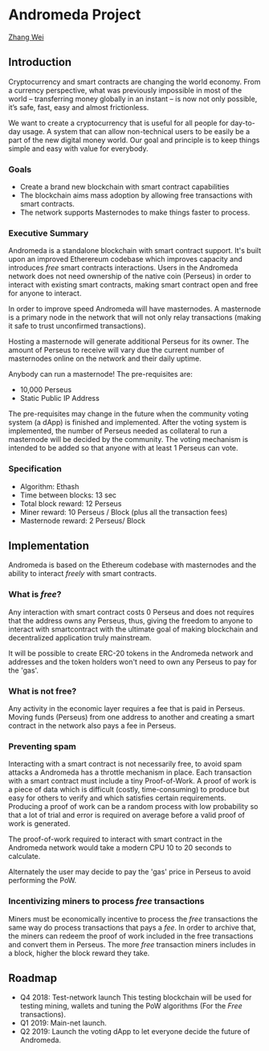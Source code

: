 Andromeda Project
=================

[Zhang Wei](mailto:iam_zhang_wei@protonmail.com)


## Introduction

Cryptocurrency and smart contracts are changing the world economy. From a currency perspective, what was previously impossible in most of the world – transferring money globally in an instant – is now not only possible, it’s safe, fast, easy and almost frictionless.

We want to create a cryptocurrency that is useful for all people for day-to-day usage. A system that can allow non-technical users to be easily be a part of the new digital money world. Our goal and principle is to keep things simple and easy with value for everybody.

### Goals

* Create a brand new blockchain with smart contract capabilities
* The blockchain aims mass adoption by allowing free transactions with smart contracts.
* The network supports Masternodes to make things faster to process.

### Executive Summary

Andromeda is a standalone blockchain with smart contract support. It's built upon an improved Etherereum codebase which improves capacity and introduces _free_ smart contracts interactions. Users in the Andromeda network does not need ownership of the native coin (Perseus) in order to interact with existing smart contracts, making smart contract open and free for anyone to interact.

In order to improve speed Andromeda will have masternodes. A masternode is a primary node in the network that will not only relay transactions (making it safe to trust unconfirmed transactions).

Hosting a masternode will generate additional Perseus for its owner. The amount of Perseus to receive will vary due the current number of masternodes online on the network and their daily uptime.

Anybody can run a masternode! The pre-requisites are:
 * 10,000 Perseus
 * Static Public IP Address

The pre-requisites may change in the future when the community voting system (a dApp) is finished and implemented. After the voting system is implemented, the number of Perseus needed as collateral to run a masternode will be decided by the community. The voting mechanism is intended to be added so that anyone with at least 1 Perseus can vote.
    
### Specification

 * Algorithm: Ethash
 * Time between blocks: 13 sec
 * Total block reward: 12 Perseus
 * Miner reward: 10 Perseus / Block (plus all the transaction fees)
 * Masternode reward: 2 Perseus/ Block

## Implementation

Andromeda is based on the Ethereum codebase with masternodes and the ability to interact _freely_ with smart contracts.

### What is _free_?

Any interaction with smart contract costs 0 Perseus and does not requires that the address owns any Perseus, thus, giving the freedom to anyone to interact with smartcontract with the ultimate goal of making blockchain and decentralized application truly mainstream.

It will be possible to create ERC-20 tokens in the Andromeda network and addresses and the token holders won't need to own any Perseus to pay for the 'gas'.

### What is not free?

Any activity in the economic layer requires a fee that is paid in Perseus. Moving funds (Perseus) from one address to another and creating a smart contract in the network also pays a fee in Perseus.

### Preventing spam

Interacting with a smart contract is not necessarily     free, to avoid spam attacks a Andromeda has a throttle mechanism in place. Each transaction with a smart contract must include a tiny Proof-of-Work. A proof of work is a piece of data which is difficult (costly, time-consuming) to produce but easy for others to verify and which satisfies certain requirements. Producing a proof of work can be a random process with low probability so that a lot of trial and error is required on average before a valid proof of work is generated.

The proof-of-work required to interact with smart contract in the Andromeda network would take a modern CPU 10 to 20 seconds to calculate.

Alternately the user may decide to pay the 'gas' price in Perseus to avoid performing the PoW.

### Incentivizing miners to process _free_ transactions

Miners must be economically incentive to process the _free_ transactions the same way do process transactions that pays a _fee_. In order to archive that, the miners can redeem the proof of work included in the free transactions and convert them in Perseus. The more _free_ transaction miners includes in a block, higher the block reward they take.


## Roadmap

 * Q4 2018: Test-network launch
   This testing blockchain will be used for testing mining, wallets and tuning the PoW algorithms (For the _Free_ transactions).
 * Q1 2019: Main-net launch.
 * Q2 2019: Launch the voting dApp to let everyone decide the future of Andromeda.
